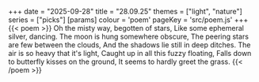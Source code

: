 +++
date = "2025-09-28"
title = "28.09.25"
themes = ["light", "nature"]
series = ["picks"]
[params]
  colour = 'poem'
  pageKey = 'src/poem.js'
+++
{{< poem >}}
Oh the misty way, begotten of stars,
Like some ephemeral silver, dancing.
The moon is hung somewhere obscure,
The peering stars are few between the clouds,
And the shadows lie still in deep ditches.
The air is so heavy that it's light,
Caught up in all this fuzzy floating,
Falls down to butterfly kisses on the ground,
It seems to hardly greet the grass.
{{< /poem >}}